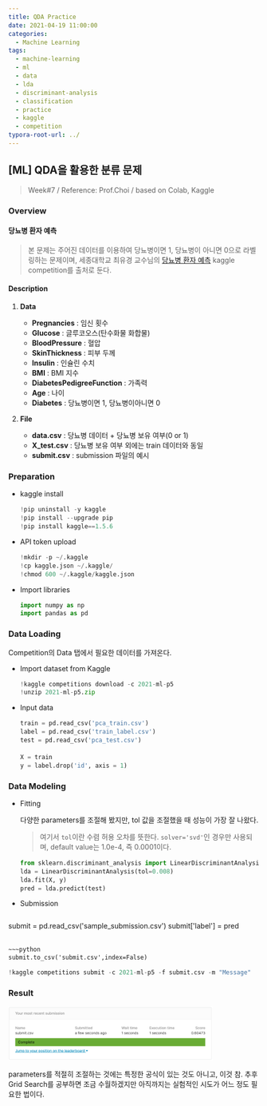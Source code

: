 ```yaml
---
title: QDA Practice
date: 2021-04-19 11:00:00
categories:
  - Machine Learning
tags:
  - machine-learning
  - ml
  - data
  - lda
  - discriminant-analysis
  - classification
  - practice
  - kaggle
  - competition
typora-root-url: ../
---
```




## [ML] QDA을 활용한 분류 문제

> Week#7 / Reference: Prof.Choi / based on Colab, Kaggle



### Overview

#### 당뇨병 환자 예측

> 본 문제는 주어진 데이터를 이용하여 당뇨병이면 1, 당뇨병이 아니면 0으로 라벨링하는 문제이며, 세종대학교 최유경 교수님의 [당뇨병 환자 예측](https://www.kaggle.com/c/2021-ml-diabetes) kaggle competition를 출처로 둔다.

#### Description

1. **Data**

   - **Pregnancies** : 임신 횟수
   - **Glucose** : 글루코오스(탄수화물 화합물)
   - **BloodPressure** : 혈압
   - **SkinThickness** : 피부 두께
   - **Insulin** : 인슐린 수치
   - **BMI** : BMI 지수
   - **DiabetesPedigreeFunction** : 가족력
   - **Age** : 나이
   - **Diabetes** : 당뇨병이면 1, 당뇨병이아니면 0
2. **File**

   - **data.csv** : 당뇨병 데이터 + 당뇨병 보유 여부(0 or 1)
   - **X_test.csv** : 당뇨병 보유 여부 외에는 train 데이터와 동일
   - **submit.csv** : submission 파일의 예시



### Preparation

- kaggle install

  ~~~python
  !pip uninstall -y kaggle
  !pip install --upgrade pip
  !pip install kaggle==1.5.6
  ~~~

- API token upload

  ~~~python
  !mkdir -p ~/.kaggle
  !cp kaggle.json ~/.kaggle/
  !chmod 600 ~/.kaggle/kaggle.json
  ~~~

- Import libraries

  ~~~python
  import numpy as np
  import pandas as pd
  ~~~



### Data Loading

Competition의 Data 탭에서 필요한 데이터를 가져온다.

- Import dataset from Kaggle

  ~~~python
  !kaggle competitions download -c 2021-ml-p5
  !unzip 2021-ml-p5.zip
  ~~~

- Input data

  ~~~python
  train = pd.read_csv('pca_train.csv')
  label = pd.read_csv('train_label.csv')
  test = pd.read_csv('pca_test.csv')
  
  X = train
  y = label.drop('id', axis = 1)
  ~~~
  




### Data Modeling

- Fitting

  다양한 parameters를 조절해 봤지만, tol 값을 조절했을 때 성능이 가장 잘 나왔다.

  > 여기서 `tol`이란 수렴 허용 오차를 뜻한다. `solver='svd'`인 경우만 사용되며, default value는 1.0e-4, 즉 0.0001이다.

  ~~~python
  from sklearn.discriminant_analysis import LinearDiscriminantAnalysis
  lda = LinearDiscriminantAnalysis(tol=0.008)
  lda.fit(X, y)
  pred = lda.predict(test)
  ~~~

- Submission

  ~~~python
submit = pd.read_csv('sample_submission.csv')
  submit['label'] = pred
  ~~~
  
  ~~~python
  submit.to_csv('submit.csv',index=False)
  ~~~
  
  ~~~python
  !kaggle competitions submit -c 2021-ml-p5 -f submit.csv -m "Message"
  ~~~
  
  


### Result

<img src="/images/post18-ml-w7-2/1.png" alt="score" style="zoom:40%;border:none" /> 

parameters를 적절히 조절하는 것에는 특정한 공식이 있는 것도 아니고, 이것 참. 추후 Grid Search를 공부하면 조금 수월하겠지만 아직까지는 실험적인 시도가 어느 정도 필요한 법이다.